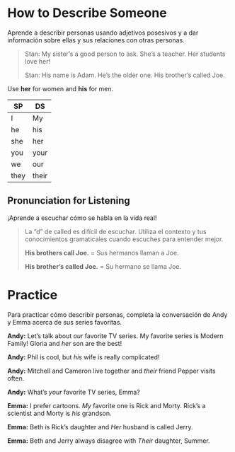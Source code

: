 # How to Describe Someone
Aprende a describir personas usando adjetivos posesivos y a dar información sobre ellas y sus relaciones con otras personas.

>Stan: My sister’s a good person to ask. She’s a teacher. Her students love her!
>
>Stan: His name is Adam. He’s the older one. His brother’s called Joe.

Use **her** for women and **his** for men.

| SP      | DS |
| ----------- | ----------- |
| I | My |
| he | his |
| she | her |
| you | your |
| we | our |
| they | their |

## Pronunciation for Listening
¡Aprende a escuchar cómo se habla en la vida real!

> La “d” de called es difícil de escuchar. Utiliza el contexto y tus conocimientos gramaticales cuando escuches para entender mejor.
>
> **His brothers call Joe.** = Sus hermanos llaman a Joe.
>
> **His brother’s called Joe.** = Su hermano se llama Joe.


# Practice
Para practicar cómo describir personas, completa la conversación de Andy y Emma acerca de sus series favoritas.

__Andy:__ Let’s talk about *our* favorite TV series. My favorite series is Modern Family! Gloria and *her* son are the best!

__Andy:__ Phil is cool, but *his* wife is really complicated!

__Andy:__ Mitchell and Cameron live together and *their* friend Pepper visits often.

__Andy:__ What’s *your* favorite TV series, Emma?

__Emma:__ I prefer cartoons. *My* favorite one is Rick and Morty. Rick’s a scientist and Morty is *his* grandson.

__Emma:__ Beth is Rick’s daughter and *Her* husband is called Jerry.

__Emma:__ Beth and Jerry always disagree with *Their* daughter, Summer.